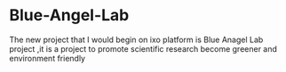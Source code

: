 # Blue-Angel-Lab
The new project that I would begin on ixo platform is Blue Anagel Lab project ,it is a project  to promote  scientific research become greener and environment friendly
